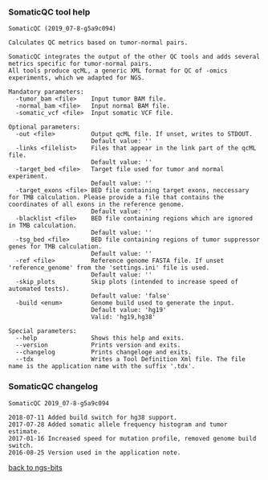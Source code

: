 ### SomaticQC tool help
	SomaticQC (2019_07-8-g5a9c094)
	
	Calculates QC metrics based on tumor-normal pairs.
	
	SomaticQC integrates the output of the other QC tools and adds several metrics specific for tumor-normal pairs.
	All tools produce qcML, a generic XML format for QC of -omics experiments, which we adapted for NGS.
	
	Mandatory parameters:
	  -tumor_bam <file>    Input tumor BAM file.
	  -normal_bam <file>   Input normal BAM file.
	  -somatic_vcf <file>  Input somatic VCF file.
	
	Optional parameters:
	  -out <file>          Output qcML file. If unset, writes to STDOUT.
	                       Default value: ''
	  -links <filelist>    Files that appear in the link part of the qcML file.
	                       Default value: ''
	  -target_bed <file>   Target file used for tumor and normal experiment.
	                       Default value: ''
	  -target_exons <file> BED file containing target exons, neccessary for TMB calculation. Please provide a file that contains the coordinates of all exons in the reference genome.
	                       Default value: ''
	  -blacklist <file>    BED file containing regions which are ignored in TMB calculation.
	                       Default value: ''
	  -tsg_bed <file>      BED file containing regions of tumor suppressor genes for TMB calculation.
	                       Default value: ''
	  -ref <file>          Reference genome FASTA file. If unset 'reference_genome' from the 'settings.ini' file is used.
	                       Default value: ''
	  -skip_plots          Skip plots (intended to increase speed of automated tests).
	                       Default value: 'false'
	  -build <enum>        Genome build used to generate the input.
	                       Default value: 'hg19'
	                       Valid: 'hg19,hg38'
	
	Special parameters:
	  --help               Shows this help and exits.
	  --version            Prints version and exits.
	  --changelog          Prints changeloge and exits.
	  --tdx                Writes a Tool Definition Xml file. The file name is the application name with the suffix '.tdx'.
	
### SomaticQC changelog
	SomaticQC 2019_07-8-g5a9c094
	
	2018-07-11 Added build switch for hg38 support.
	2017-07-28 Added somatic allele frequency histogram and tumor estimate.
	2017-01-16 Increased speed for mutation profile, removed genome build switch.
	2016-08-25 Version used in the application note.
[back to ngs-bits](https://github.com/imgag/ngs-bits)